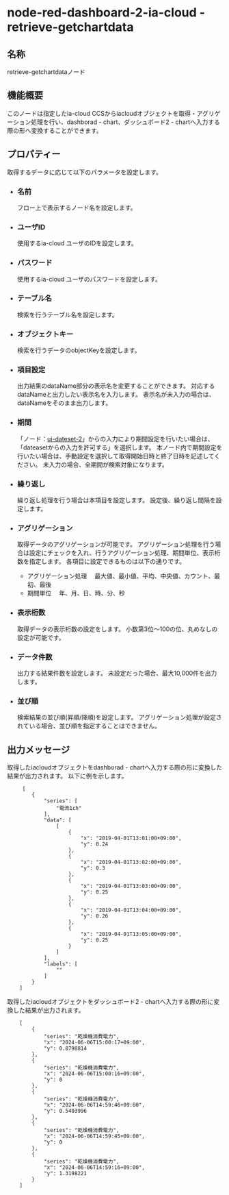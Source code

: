 # node-red-dashboard-2-ia-cloud - retrieve-getchartdata

## 名称

retrieve-getchartdataノード

## 機能概要

このノードは指定したia-cloud CCSからiacloudオブジェクトを取得・アグリゲーション処理を行い、dashborad - chart、ダッシュボード2 - chartへ入力する際の形へ変換することができます。

## プロパティー

取得するデータに応じて以下のパラメータを設定します。

- ### 名前

  フロー上で表示するノード名を設定します。

- ### ユーザID

  使用するia-cloud ユーザのIDを設定します。

- ### パスワード

  使用するia-cloud ユーザのパスワードを設定します。

- ### テーブル名

  検索を行うテーブル名を設定します。

- ### オブジェクトキー

  検索を行うデータのobjectKeyを設定します。

- ### 項目設定

  出力結果のdataName部分の表示名を変更することができます。
  対応するdataNameと出力したい表示名を入力します。
  表示名が未入力の場合は、dataNameをそのまま出力します。

- ### 期間

  「ノード：[ui-dateset-2](https://github.com/ia-cloud/node-red-dashboard-2-ia-cloud/blob/master/README/retrieve-getchartdata.md)」からの入力により期間設定を行いたい場合は、「dateasetからの入力を許可する」を選択します。
  本ノード内で期間設定を行いたい場合は、手動設定を選択して取得開始日時と終了日時を記述してください。
  未入力の場合、全期間が検索対象になります。

- ### 繰り返し

  繰り返し処理を行う場合は本項目を設定します。
  設定後、繰り返し間隔を設定します。

- ### アグリゲーション

  取得データのアグリゲーションが可能です。
  アグリゲーション処理を行う場合は設定にチェックを入れ、行うアグリゲーション処理、期間単位、表示桁数を指定します。
  各項目に設定できるものは以下の通りです。
  - アグリゲーション処理
  　最大値、最小値、平均、中央値、カウント、最初、最後
  - 期間単位
  　年、月、日、時、分、秒

- ### 表示桁数

  取得データの表示桁数の設定をします。
  小数第3位～100の位、丸めなしの設定が可能です。

- ### データ件数

  出力する結果件数を設定します。
  未設定だった場合、最大10,000件を出力します。

- ### 並び順

  検索結果の並び順(昇順/降順)を設定します。
  アグリゲーション処理が設定されている場合、並び順を指定することはできません。

## 出力メッセージ

取得したiacloudオブジェクトをdashborad - chartへ入力する際の形に変換した結果が出力されます。
以下に例を示します。

         [
            {
                "series": [
                    "電流1ch"
                ],
                "data": [
                    [
                        {
                            "x": "2019-04-01T13:01:00+09:00",
                            "y": 0.24
                        },
                        {
                            "x": "2019-04-01T13:02:00+09:00",
                            "y": 0.3
                        },
                        {
                            "x": "2019-04-01T13:03:00+09:00",
                            "y": 0.25
                        },
                        {
                            "x": "2019-04-01T13:04:00+09:00",
                            "y": 0.26
                        },
                        {
                            "x": "2019-04-01T13:05:00+09:00",
                            "y": 0.25
                        }
                    ]
                ],
                "labels": [
                    ""
                ]
            }
        ]

取得したiacloudオブジェクトをダッシュボード2 - chartへ入力する際の形に変換した結果が出力されます。

        [
            {
                "series": "乾燥機消費電力",
                "x": "2024-06-06T15:00:17+09:00",
                "y": 0.8798814
            },
            {
                "series": "乾燥機消費電力",
                "x": "2024-06-06T15:00:16+09:00",
                "y": 0
            },
            {
                "series": "乾燥機消費電力",
                "x": "2024-06-06T14:59:46+09:00",
                "y": 0.5403996
            },
            {
                "series": "乾燥機消費電力",
                "x": "2024-06-06T14:59:45+09:00",
                "y": 0
            },
            {
                "series": "乾燥機消費電力",
                "x": "2024-06-06T14:59:16+09:00",
                "y": 1.3198221
            }
        ]
